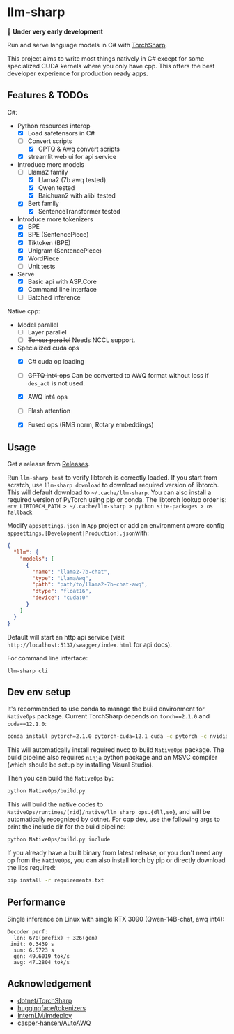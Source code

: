 # llm-sharp

**🚧 Under very early development**

Run and serve language models in C# with [TorchSharp](https://github.com/dotnet/TorchSharp).

This project aims to write most things natively in C# except for some specialized CUDA kernels where you only have cpp. This offers the best developer experience for production ready apps.


## Features & TODOs

C#:
- Python resources interop
  - [x] Load safetensors in C#
  - [ ] Convert scripts
    - [x] GPTQ & Awq convert scripts
  - [x] streamlit web ui for api service
- Introduce more models
  - [ ] Llama2 family
    - [x] Llama2 (7b awq tested)
    - [x] Qwen tested
    - [x] Baichuan2 with alibi tested
  - [x] Bert family
    - [x] SentenceTransformer tested
- Introduce more tokenizers
  - [x] BPE
  - [x] BPE (SentencePiece)
  - [x] Tiktoken (BPE)
  - [x] Unigram (SentencePiece)
  - [x] WordPiece
  - [ ] Unit tests
- Serve
  - [x] Basic api with ASP.Core
  - [x] Command line interface
  - [ ] Batched inference

Native cpp:
- Model parallel
  - [ ] Layer parallel
  - [ ] ~~Tensor parallel~~ Needs NCCL support.
- Specialized cuda ops
  - [x] C# cuda op loading
  - [ ] ~~GPTQ int4 ops~~ Can be converted to AWQ format without loss if `des_act` is not used.
  - [x] AWQ int4 ops
  - [ ] Flash attention
  - [x] Fused ops (RMS norm, Rotary embeddings)


## Usage

Get a release from [Releases](https://github.com/K024/llm-sharp/releases).

Run `llm-sharp test` to verify libtorch is correctly loaded. If you start from scratch, use `llm-sharp download` to download required version of libtorch. This will default download to `~/.cache/llm-sharp`. You can also install a required version of PyTorch using pip or conda. The libtorch lookup order is: `env LIBTORCH_PATH > ~/.cache/llm-sharp > python site-packages > os fallback`

Modify `appsettings.json` in `App` project or add an environment aware config `appsettings.[Development|Production].json`with:
```json
{
  "llm": {
    "models": [
      {
        "name": "llama2-7b-chat",
        "type": "LlamaAwq",
        "path": "path/to/llama2-7b-chat-awq",
        "dtype": "float16",
        "device": "cuda:0"
      }
    ]
  }
}
```

Default will start an http api service (visit `http://localhost:5137/swagger/index.html` for api docs).

For command line interface:
```
llm-sharp cli
```

## Dev env setup

It's recommended to use conda to manage the build environment for `NativeOps` package. Current TorchSharp depends on `torch==2.1.0` and `cuda==12.1.0`:

```sh
conda install pytorch=2.1.0 pytorch-cuda=12.1 cuda -c pytorch -c nvidia
```

This will automatically install required nvcc to build `NativeOps` package. The build pipeline also requires `ninja` python package and an MSVC compiler (which should be setup by installing Visual Studio).

Then you can build the `NativeOps` by:

```sh
python NativeOps/build.py
```

This will build the native codes to `NativeOps/runtimes/[rid]/native/llm_sharp_ops.{dll,so}`, and will be automatically recognized by dotnet. For cpp dev, use the following args to print the include dir for the build pipeline:

```sh
python NativeOps/build.py include
```

If you already have a built binary from latest release, or you don't need any op from the `NativeOps`, you can also install torch by pip or directly download the libs required:

```sh
pip install -r requirements.txt
```

## Performance

Single inference on Linux with single RTX 3090 (Qwen-14B-chat, awq int4):

```
Decoder perf:
  len: 670(prefix) + 326(gen)
 init: 0.3439 s
  sum: 6.5723 s
  gen: 49.6019 tok/s
  avg: 47.2804 tok/s
```

## Acknowledgement

- [dotnet/TorchSharp](https://github.com/dotnet/TorchSharp)
- [huggingface/tokenizers](https://github.com/huggingface/tokenizers)
- [InternLM/lmdeploy](https://github.com/InternLM/lmdeploy)
- [casper-hansen/AutoAWQ](https://github.com/casper-hansen/AutoAWQ)
